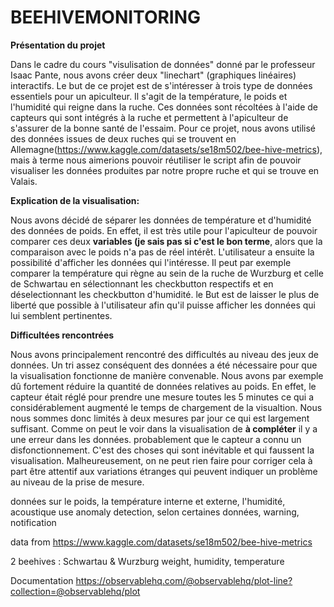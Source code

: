 # BEEHIVEMONITORING

**Présentation du projet**

Dans le cadre du cours "visulisation de données" donné par le professeur Isaac Pante, nous avons créer deux "linechart" (graphiques linéaires) interactifs. Le but de ce projet est de s'intéresser à trois type de données essentiels pour un apiculteur. Il s'agit de la température, le poids et l'humidité qui reigne dans la ruche. Ces données sont récoltées à l'aide de capteurs qui sont intégrés à la ruche et permettent à l'apiculteur de s'assurer de la bonne santé de l'essaim. Pour ce projet, nous avons utilisé des données issues de deux ruches qui se trouvent en Allemagne(https://www.kaggle.com/datasets/se18m502/bee-hive-metrics), mais à terme nous aimerions pouvoir réutiliser le script afin de pouvoir visualiser les données produites par notre propre ruche et qui se trouve en Valais.




**Explication de la visualisation:**

Nous avons décidé de séparer les données de température et d'humidité des données de poids. En effet, il est très utile pour l'apiculteur de pouvoir comparer ces deux **variables (je sais pas si c'est le bon terme**, alors que la comparaison avec le poids n'a pas de réel intérêt. 
L'utilisateur a ensuite la possibilité d'afficher les données qui l'intéresse. Il peut par exemple comparer la température qui règne au sein de la ruche de Wurzburg et celle de Schwartau en sélectionnant les checkbutton respectifs et en déselectionnant les checkbutton d'humidité. le But est de laisser le plus de liberté que possible à l'utilisateur afin qu'il puisse afficher les données qui lui semblent pertinentes. 




**Difficultées rencontrées**

Nous avons principalement rencontré des difficultés au niveau des jeux de données. Un tri assez conséquent des données a été nécessaire pour que la visualisation fonctionne de manière convenable. Nous avons par exemple dû fortement réduire la quantité de données relatives au poids. En effet, le capteur était réglé pour prendre une mesure toutes les 5 minutes ce qui a considérablement augmenté le temps de chargement de la visualtion. Nous nous sommes donc limités à deux mesures par jour ce qui est largement suffisant. 
Comme on peut le voir dans la visualisation de **à compléter** il y a une erreur dans les données. probablement que le capteur a connu un disfonctionnement. C'est des choses qui sont inévitable et qui faussent la visualisation. Malheureusement, on ne peut rien faire pour corriger cela à part être attentif aux variations étranges qui peuvent indiquer un problème au niveau de la prise de mesure.   
 


données sur le poids, la température interne et externe, l'humidité, acoustique
use anomaly detection, selon certaines données, warning, notification

data from https://www.kaggle.com/datasets/se18m502/bee-hive-metrics

2 beehives : Schwartau & Wurzburg
weight, humidity, temperature

Documentation
https://observablehq.com/@observablehq/plot-line?collection=@observablehq/plot
